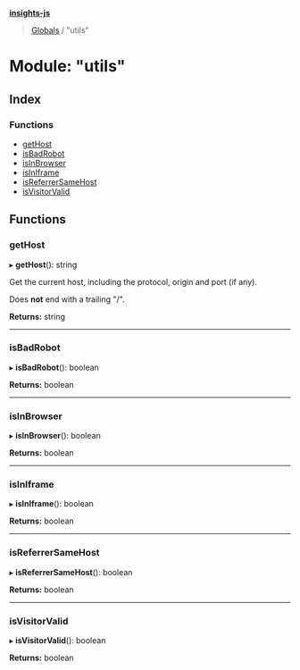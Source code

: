 **[insights-js](../README.md)**

> [Globals](../globals.md) / "utils"

# Module: "utils"

## Index

### Functions

* [getHost](_utils_.md#gethost)
* [isBadRobot](_utils_.md#isbadrobot)
* [isInBrowser](_utils_.md#isinbrowser)
* [isInIframe](_utils_.md#isiniframe)
* [isReferrerSameHost](_utils_.md#isreferrersamehost)
* [isVisitorValid](_utils_.md#isvisitorvalid)

## Functions

### getHost

▸ **getHost**(): string

Get the current host, including the protocol, origin and port (if any).

Does **not** end with a trailing "/".

**Returns:** string

___

### isBadRobot

▸ **isBadRobot**(): boolean

**Returns:** boolean

___

### isInBrowser

▸ **isInBrowser**(): boolean

**Returns:** boolean

___

### isInIframe

▸ **isInIframe**(): boolean

**Returns:** boolean

___

### isReferrerSameHost

▸ **isReferrerSameHost**(): boolean

**Returns:** boolean

___

### isVisitorValid

▸ **isVisitorValid**(): boolean

**Returns:** boolean
